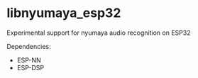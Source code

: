 # libnyumaya_esp32
Experimental support for nyumaya audio recognition on ESP32

Dependencies:
* ESP-NN
* ESP-DSP
